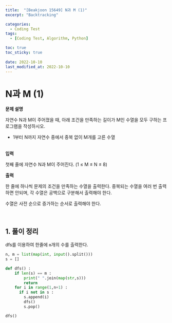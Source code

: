 ```yaml
---
title:  "[Beakjoon 15649] N과 M (1)"
excerpt: "Backtracking"

categories:
  - Coding Test
tags:
  - [Coding Test, Algorithm, Python]

toc: true
toc_sticky: true
 
date: 2022-10-10
last_modified_at: 2022-10-10
---
```



# N과 M (1)

**문제 설명**

자연수 N과 M이 주어졌을 때, 아래 조건을 만족하는 길이가 M인 수열을 모두 구하는 프로그램을 작성하시오.

- 1부터 N까지 자연수 중에서 중복 없이 M개를 고른 수열
<br><br>

**입력**

첫째 줄에 자연수 N과 M이 주어진다. (1 ≤ M ≤ N ≤ 8)
<br>

**출력**

한 줄에 하나씩 문제의 조건을 만족하는 수열을 출력한다. 중복되는 수열을 여러 번 출력하면 안되며, 각 수열은 공백으로 구분해서 출력해야 한다.<br>

수열은 사전 순으로 증가하는 순서로 출력해야 한다.

<br>

## 1. 풀이 정리
dfs를 이용하여 한줄에 `m`개의 수를 출력한다.

```python
n, m = list(map(int, input().split()))
s = []

def dfs() :
    if len(s) == m :
        print(" ".join(map(str,s)))
        return
    for i in range(1,n+1) : 
      if i not in s : 
        s.append(i)
        dfs()
        s.pop()

dfs()
```


<br>

